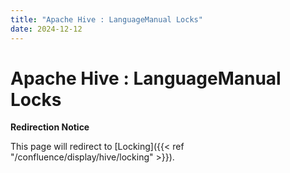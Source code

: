 ```yaml
---
title: "Apache Hive : LanguageManual Locks"
date: 2024-12-12
---
```










# Apache Hive : LanguageManual Locks








**Redirection Notice**




 This page will redirect to [Locking]({{< ref "/confluence/display/hive/locking" >}}).
 







 

 

